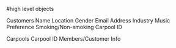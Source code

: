 #high level objects

Customers
  Name
  Location
  Gender
  Email
  Address
  Industry
  Music Preference
  Smoking/Non-smoking
  Carpool ID

Carpools
  Carpool ID
  Members/Customer Info


